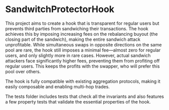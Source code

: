 # SandwitchProtectorHook

This project aims to create a hook that is transparent for regular users but prevents third parties from sandwiching their transactions. The hook achieves this by imposing increasing fees on the rebalancing buyout (the closing part of the sandwich), making the entire sandwich attack unprofitable. While simultaneous swaps in opposite directions on the same pool are rare, the hook still imposes a minimal fee—almost zero for regular users, and only slightly more in rare cases. However, actual sandwich attackers face significantly higher fees, preventing them from profiting off regular users. This keeps the profits with the swapper, who will prefer this pool over others.

The hook is fully compatible with existing aggregation protocols, making it easily composable and enabling multi-hop trades.

The tests folder includes tests that check all the invariants and also features a few property tests that validate the essential properties of the hook.
